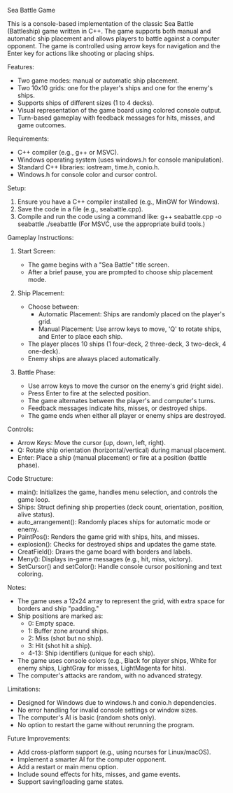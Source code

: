 Sea Battle Game

This is a console-based implementation of the classic Sea Battle (Battleship) game written in C++. The game supports both manual and automatic ship placement and allows players to battle against a computer opponent. The game is controlled using arrow keys for navigation and the Enter key for actions like shooting or placing ships.

Features:
- Two game modes: manual or automatic ship placement.
- Two 10x10 grids: one for the player's ships and one for the enemy's ships.
- Supports ships of different sizes (1 to 4 decks).
- Visual representation of the game board using colored console output.
- Turn-based gameplay with feedback messages for hits, misses, and game outcomes.

Requirements:
- C++ compiler (e.g., g++ or MSVC).
- Windows operating system (uses windows.h for console manipulation).
- Standard C++ libraries: iostream, time.h, conio.h.
- Windows.h for console color and cursor control.

Setup:
1. Ensure you have a C++ compiler installed (e.g., MinGW for Windows).
2. Save the code in a file (e.g., seabattle.cpp).
3. Compile and run the code using a command like:
   g++ seabattle.cpp -o seabattle
   ./seabattle
   (For MSVC, use the appropriate build tools.)

Gameplay Instructions:
1. Start Screen:
   - The game begins with a "Sea Battle" title screen.
   - After a brief pause, you are prompted to choose ship placement mode.

2. Ship Placement:
   - Choose between:
     - Automatic Placement: Ships are randomly placed on the player's grid.
     - Manual Placement: Use arrow keys to move, 'Q' to rotate ships, and Enter to place each ship.
   - The player places 10 ships (1 four-deck, 2 three-deck, 3 two-deck, 4 one-deck).
   - Enemy ships are always placed automatically.

3. Battle Phase:
   - Use arrow keys to move the cursor on the enemy's grid (right side).
   - Press Enter to fire at the selected position.
   - The game alternates between the player's and computer's turns.
   - Feedback messages indicate hits, misses, or destroyed ships.
   - The game ends when either all player or enemy ships are destroyed.

Controls:
- Arrow Keys: Move the cursor (up, down, left, right).
- Q: Rotate ship orientation (horizontal/vertical) during manual placement.
- Enter: Place a ship (manual placement) or fire at a position (battle phase).

Code Structure:
- main(): Initializes the game, handles menu selection, and controls the game loop.
- Ships: Struct defining ship properties (deck count, orientation, position, alive status).
- auto_arrangement(): Randomly places ships for automatic mode or enemy.
- PaintPos(): Renders the game grid with ships, hits, and misses.
- explosion(): Checks for destroyed ships and updates the game state.
- CreatField(): Draws the game board with borders and labels.
- Meny(): Displays in-game messages (e.g., hit, miss, victory).
- SetCursor() and setColor(): Handle console cursor positioning and text coloring.

Notes:
- The game uses a 12x24 array to represent the grid, with extra space for borders and ship "padding."
- Ship positions are marked as:
  - 0: Empty space.
  - 1: Buffer zone around ships.
  - 2: Miss (shot but no ship).
  - 3: Hit (shot hit a ship).
  - 4-13: Ship identifiers (unique for each ship).
- The game uses console colors (e.g., Black for player ships, White for enemy ships, LightGray for misses, LightMagenta for hits).
- The computer's attacks are random, with no advanced strategy.

Limitations:
- Designed for Windows due to windows.h and conio.h dependencies.
- No error handling for invalid console settings or window sizes.
- The computer's AI is basic (random shots only).
- No option to restart the game without rerunning the program.

Future Improvements:
- Add cross-platform support (e.g., using ncurses for Linux/macOS).
- Implement a smarter AI for the computer opponent.
- Add a restart or main menu option.
- Include sound effects for hits, misses, and game events.
- Support saving/loading game states.
